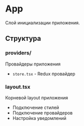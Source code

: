# App

Слой инициализации приложения.

## Структура

### providers/
Провайдеры приложения
- `store.tsx` - Redux провайдер

### layout.tsx
Корневой layout приложения
- Подключение стилей
- Подключение провайдеров
- Настройка уведомлений 